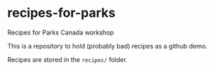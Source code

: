 # recipes-for-parks
Recipes for Parks Canada workshop

This is a repository to hold (probably bad) recipes as a github demo.

Recipes are stored in the `recipes/` folder.
